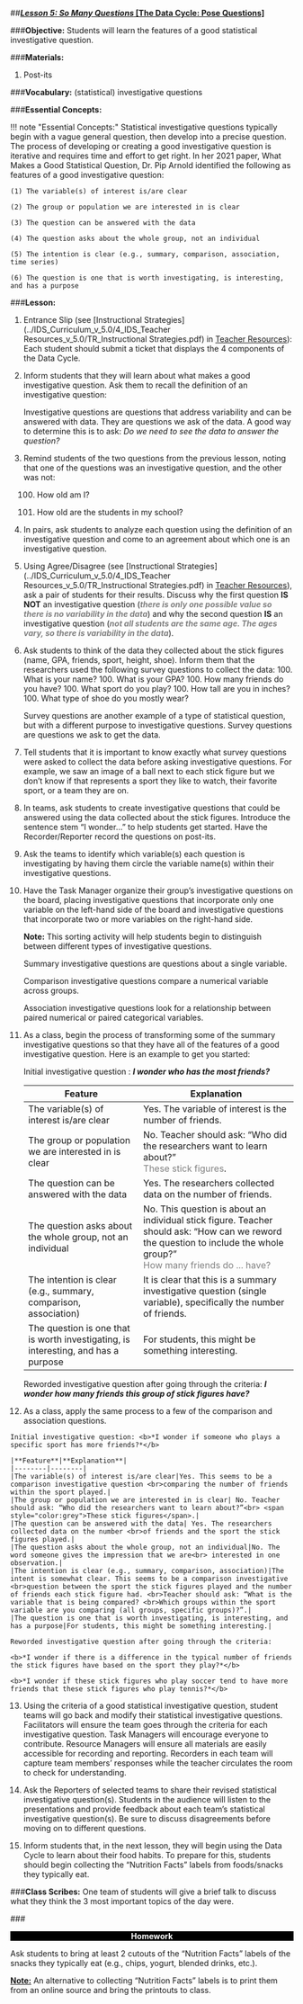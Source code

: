 ##***<u>Lesson 5: So Many Questions* [The Data Cycle: Pose Questions]</u>**

###**Objective:**
Students will learn the features of a good statistical investigative question.

###**Materials:**
1. Post-its

###**Vocabulary:**
(statistical) investigative questions

###**Essential Concepts:**

!!! note "Essential Concepts:"
    Statistical investigative questions typically begin with a vague general question, then develop into a precise question. The process of developing or creating a good investigative question is iterative and requires time and effort to get right. In her 2021 paper, What Makes a Good Statistical Question, Dr. Pip Arnold identified the following as features of a good investigative question:

    (1) The variable(s) of interest is/are clear 

    (2) The group or population we are interested in is clear 

    (3) The question can be answered with the data 

    (4) The question asks about the whole group, not an individual 

    (5) The intention is clear (e.g., summary, comparison, association, time series)

    (6) The question is one that is worth investigating, is interesting, and has a purpose


###**Lesson:**
1. Entrance Slip (see [Instructional Strategies](../IDS_Curriculum_v_5.0/4_IDS_Teacher Resources_v_5.0/TR_Instructional Strategies.pdf) in [Teacher Resources](../download/resources.md)): Each student should submit a
ticket that displays the 4 components of the Data Cycle.

2. Inform students that they will learn about what makes a good investigative question. Ask them to recall the definition of an investigative question: 

    Investigative questions are questions that address variability and can be answered with data. They are questions we ask of the data. A good way to determine this is to ask: *Do we need to see the data to answer the question?*

3. Remind students of the two questions from the previous lesson, noting that one of the questions was an investigative question, and the other was not:

    100. How old am I?

    100. How old are the students in my school?

4. In pairs, ask students to analyze each question using the definition of an investigative question and
come to an agreement about which one is an investigative question.

5. Using Agree/Disagree (see [Instructional Strategies](../IDS_Curriculum_v_5.0/4_IDS_Teacher Resources_v_5.0/TR_Instructional Strategies.pdf) in [Teacher Resources](../download/resources.md)), ask a pair of students
for their results. Discuss why the first question **IS NOT** an investigative question (<span style="color:grey">***there is only one
possible value so there is no variability in the data***</span>) and why the second question **IS** an investigative question (<span style="color:grey">***not all students are the
same age. The ages vary, so there is variability in the data***</span>).

6. Ask students to think of the data they collected about the stick figures (name, GPA, friends, sport, height, shoe). Inform them that the researchers used the following survey questions to collect the data:
    100. What is your name?
    100. What is your GPA?
    100. How many friends do you have?
    100. What sport do you play?
    100. How tall are you in inches?
    100. What type of shoe do you mostly wear?

    Survey questions are another example of a type of statistical question, but with a different purpose to investigative questions. Survey questions are questions we ask to get the data.

7. Tell students that it is important to know exactly what survey questions were asked to collect the data before asking investigative questions. For example, we saw an image of a ball next to each stick figure but we don’t know if that represents a sport they like to watch, their favorite sport, or a team they are on.

8. In teams, ask students to create investigative questions that could be answered using the data collected about the stick figures. Introduce the sentence stem “I wonder…” to help students get started. Have the Recorder/Reporter record the questions on post-its. 

9. Ask the teams to identify which variable(s) each question is investigating by having them circle the variable name(s) within their investigative questions.

10. Have the Task Manager organize their group’s investigative questions on the board, placing investigative questions that incorporate only one variable on the left-hand side of the board and investigative questions that incorporate two or more variables on the right-hand side.

    <b>Note:</b> This sorting activity will help students begin to distinguish between different types of investigative questions. 
    
    Summary investigative questions are questions about a single variable.
    
    Comparison investigative questions compare a numerical variable across groups. 
    
    Association investigative questions look for a relationship between paired numerical or paired categorical variables.

11. As a class, begin the process of transforming some of the summary investigative questions so that they have all of the features of a good investigative question. Here is an example to get you started: 

    Initial investigative question : <b>*I wonder who has the most friends?*</b>

    |**Feature**|**Explanation**|
    |--------|--------|
    |The variable(s) of interest is/are clear|Yes. The variable of interest is the number of friends.|
    |The group or population we are interested in is clear|No. Teacher should ask: “Who did the researchers want to learn about?”<br> <span style="color:grey">These stick figures</span>.|
    |The question can be answered with the data|Yes. The researchers collected data on the number of friends.|
    |The question asks about the whole group, not an individual|No. This question is about an individual stick figure. Teacher should ask: “How can we reword the question to include the whole group?”<br> <span style="color:grey">How many friends do ... have?</span>|
    |The intention is clear (e.g., summary, comparison, association)|It is clear that this is a summary investigative question (single variable), specifically the number of friends.|
    |The question is one that is worth investigating, is interesting, and has a purpose|For students, this might be something interesting.|

    Reworded investigative question after going through the criteria: <b>*I wonder how many friends this group of stick figures have?*</b>
 
 12. As a class, apply the same process to a few of the comparison and association questions. 

    Initial investigative question: <b>*I wonder if someone who plays a specific sport has more friends?*</b>

    |**Feature**|**Explanation**|
    |--------|--------|
    |The variable(s) of interest is/are clear|Yes. This seems to be a comparison investigative question <br>comparing the number of friends within the sport played.|
    |The group or population we are interested in is clear| No. Teacher should ask: “Who did the researchers want to learn about?”<br> <span style="color:grey">These stick figures</span>.|
    |The question can be answered with the data| Yes. The researchers collected data on the number <br>of friends and the sport the stick figures played.|
    |The question asks about the whole group, not an individual|No. The word someone gives the impression that we are<br> interested in one observation.|
    |The intention is clear (e.g., summary, comparison, association)|The intent is somewhat clear. This seems to be a comparison investigative <br>question between the sport the stick figures played and the number of friends each stick figure had. <br>Teacher should ask: “What is the variable that is being compared? <br>Which groups within the sport variable are you comparing (all groups, specific groups)?”.|
    |The question is one that is worth investigating, is interesting, and has a purpose|For students, this might be something interesting.|

    Reworded investigative question after going through the criteria: 

    <b>*I wonder if there is a difference in the typical number of friends the stick figures have based on the sport they play?*</b>

    <b>*I wonder if these stick figures who play soccer tend to have more friends that these stick figures who play tennis?*</b>

13. Using the criteria of a good statistical investigative question, student teams will go back and modify their statistical investigative questions. Facilitators will ensure the team goes through the criteria for each investigative question. Task Managers will encourage everyone to contribute. Resource Managers will ensure all materials are easily accessible for recording and reporting. Recorders in each team will capture team members’ responses while the teacher circulates the room to check for understanding.

14. Ask the Reporters of selected teams to share their revised statistical investigative question(s). Students in the audience will listen to the presentations and provide feedback about each team’s statistical investigative question(s). Be sure to discuss disagreements before moving on to different questions.

15. Inform students that, in the next lesson, they will begin using the Data Cycle to learn about their food habits. To prepare for this, students should begin collecting the “Nutrition Facts” labels from foods/snacks they typically eat.

###**Class Scribes:**
One team of students will give a brief talk to discuss what they think the 3 most important topics of the day were.

###<p style="background: black; color: white; text-align: center;">**Homework**</p>
Ask students to bring at least 2 cutouts of the “Nutrition Facts” labels of the snacks they typically eat (e.g.,
chips, yogurt, blended drinks, etc.).

**<u>Note:</u>** An alternative to collecting “Nutrition Facts” labels is to print them from an online source and bring
the printouts to class.